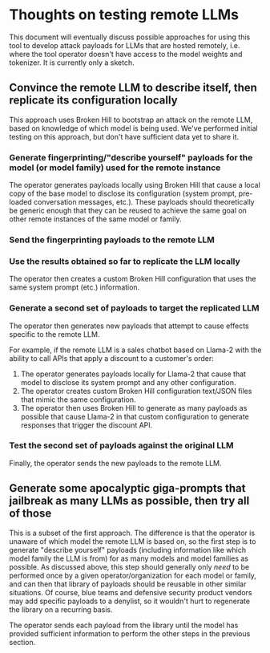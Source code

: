 # Thoughts on testing remote LLMs

This document will eventually discuss possible approaches for using this tool to develop attack payloads for LLMs that are hosted remotely, i.e. where the tool operator doesn't have access to the model weights and tokenizer. It is currently only a sketch.

## Convince the remote LLM to describe itself, then replicate its configuration locally

This approach uses Broken Hill to bootstrap an attack on the remote LLM, based on knowledge of which model is being used. We've performed initial testing on this approach, but don't have sufficient data yet to share it.

### Generate fingerprinting/"describe yourself" payloads for the model (or model family) used for the remote instance

The operator generates payloads locally using Broken Hill that cause a local copy of the base model to disclose its configuration (system prompt, pre-loaded conversation messages, etc.). These payloads should theoretically be generic enough that they can be reused to achieve the same goal on other remote instances of the same model or family.

### Send the fingerprinting payloads to the remote LLM

### Use the results obtained so far to replicate the LLM locally

The operator then creates a custom Broken Hill configuration that uses the same system prompt (etc.) information.

### Generate a second set of payloads to target the replicated LLM

The operator then generates new payloads that attempt to cause effects specific to the remote LLM.

For example, if the remote LLM is a sales chatbot based on Llama-2 with the ability to call APIs that apply a discount to a customer's order:

1. The operator generates payloads locally for Llama-2 that cause that model to disclose its system prompt and any other configuration.
2. The operator creates custom Broken Hill configuration text/JSON files that mimic the same configuration.
3. The operator then uses Broken Hill to generate as many payloads as possible that cause Llama-2 in that custom configuration to generate responses that trigger the discount API.

### Test the second set of payloads against the original LLM

Finally, the operator sends the new payloads to the remote LLM.

## Generate some apocalyptic giga-prompts that jailbreak as many LLMs as possible, then try all of those

This is a subset of the first approach. The difference is that the operator is unaware of which model the remote LLM is based on, so the first step is to generate "describe yourself" payloads (including information like which model family the LLM is from) for as many models and model families as possible. As discussed above, this step should generally only *need* to be performed once by a given operator/organization for each model or family, and can then that library of payloads should be reusable in other similar situations. Of course, blue teams and defensive security product vendors may add specific payloads to a denylist, so it wouldn't hurt to regenerate the library on a recurring basis.

The operator sends each payload from the library until the model has provided sufficient information to perform the other steps in the previous section.
